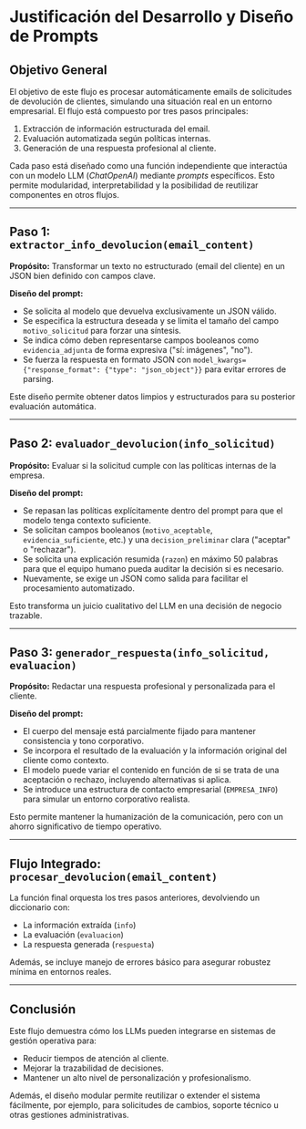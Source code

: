 # Justificación del Desarrollo y Diseño de Prompts

## Objetivo General

El objetivo de este flujo es procesar automáticamente emails de solicitudes de devolución de clientes, simulando una situación real en un entorno empresarial. El flujo está compuesto por tres pasos principales:

1. Extracción de información estructurada del email.  
2. Evaluación automatizada según políticas internas.  
3. Generación de una respuesta profesional al cliente.

Cada paso está diseñado como una función independiente que interactúa con un modelo LLM (*ChatOpenAI*) mediante *prompts* específicos. Esto permite modularidad, interpretabilidad y la posibilidad de reutilizar componentes en otros flujos.

---

## Paso 1: `extractor_info_devolucion(email_content)`

**Propósito:** Transformar un texto no estructurado (email del cliente) en un JSON bien definido con campos clave.

**Diseño del prompt:**
- Se solicita al modelo que devuelva exclusivamente un JSON válido.
- Se especifica la estructura deseada y se limita el tamaño del campo `motivo_solicitud` para forzar una síntesis.
- Se indica cómo deben representarse campos booleanos como `evidencia_adjunta` de forma expresiva ("sí: imágenes", "no").
- Se fuerza la respuesta en formato JSON con `model_kwargs={"response_format": {"type": "json_object"}}` para evitar errores de parsing.

Este diseño permite obtener datos limpios y estructurados para su posterior evaluación automática.

---

## Paso 2: `evaluador_devolucion(info_solicitud)`

**Propósito:** Evaluar si la solicitud cumple con las políticas internas de la empresa.

**Diseño del prompt:**
- Se repasan las políticas explícitamente dentro del prompt para que el modelo tenga contexto suficiente.
- Se solicitan campos booleanos (`motivo_aceptable`, `evidencia_suficiente`, etc.) y una `decision_preliminar` clara ("aceptar" o "rechazar").
- Se solicita una explicación resumida (`razon`) en máximo 50 palabras para que el equipo humano pueda auditar la decisión si es necesario.
- Nuevamente, se exige un JSON como salida para facilitar el procesamiento automatizado.

Esto transforma un juicio cualitativo del LLM en una decisión de negocio trazable.

---

## Paso 3: `generador_respuesta(info_solicitud, evaluacion)`

**Propósito:** Redactar una respuesta profesional y personalizada para el cliente.

**Diseño del prompt:**
- El cuerpo del mensaje está parcialmente fijado para mantener consistencia y tono corporativo.
- Se incorpora el resultado de la evaluación y la información original del cliente como contexto.
- El modelo puede variar el contenido en función de si se trata de una aceptación o rechazo, incluyendo alternativas si aplica.
- Se introduce una estructura de contacto empresarial (`EMPRESA_INFO`) para simular un entorno corporativo realista.

Esto permite mantener la humanización de la comunicación, pero con un ahorro significativo de tiempo operativo.

---

## Flujo Integrado: `procesar_devolucion(email_content)`

La función final orquesta los tres pasos anteriores, devolviendo un diccionario con:
- La información extraída (`info`)
- La evaluación (`evaluacion`)
- La respuesta generada (`respuesta`)

Además, se incluye manejo de errores básico para asegurar robustez mínima en entornos reales.

---

## Conclusión

Este flujo demuestra cómo los LLMs pueden integrarse en sistemas de gestión operativa para:
- Reducir tiempos de atención al cliente.
- Mejorar la trazabilidad de decisiones.
- Mantener un alto nivel de personalización y profesionalismo.

Además, el diseño modular permite reutilizar o extender el sistema fácilmente, por ejemplo, para solicitudes de cambios, soporte técnico u otras gestiones administrativas.